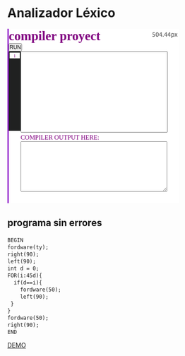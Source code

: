 # Analizador Léxico

![imh](https://github.com/yerson001/Compiladores/blob/main/img/Selecci%C3%B3n_003.png)


## programa sin errores
~~~
BEGIN
fordware(ty);
right(90);
left(90);
int d = 0; 
FOR(i:45d){
  if(d==i){
    fordware(50);
    left(90);
 }
}
fordware(50);
right(90);
END
~~~
[DEMO](https://github.com/yerson001/Compiladores/blob/main/img/Selecci%C3%B3n_003.png)
